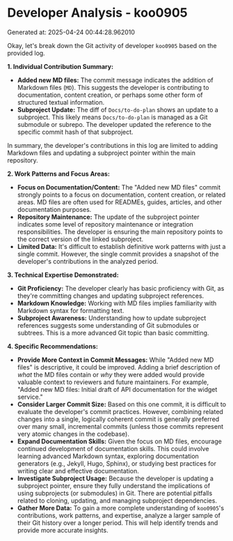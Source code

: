 # Developer Analysis - koo0905
Generated at: 2025-04-24 00:44:28.962010

Okay, let's break down the Git activity of developer `koo0905` based on the provided log.

**1. Individual Contribution Summary:**

*   **Added new MD files:**  The commit message indicates the addition of Markdown files (`MD`). This suggests the developer is contributing to documentation, content creation, or perhaps some other form of structured textual information.
*   **Subproject Update:** The diff of `Docs/to-do-plan` shows an update to a subproject. This likely means `Docs/to-do-plan` is managed as a Git submodule or subrepo. The developer updated the reference to the specific commit hash of that subproject.

In summary, the developer's contributions in this log are limited to adding Markdown files and updating a subproject pointer within the main repository.

**2. Work Patterns and Focus Areas:**

*   **Focus on Documentation/Content:** The "Added new MD files" commit strongly points to a focus on documentation, content creation, or related areas.  MD files are often used for READMEs, guides, articles, and other documentation purposes.
*   **Repository Maintenance:** The update of the subproject pointer indicates some level of repository maintenance or integration responsibilities. The developer is ensuring the main repository points to the correct version of the linked subproject.
*   **Limited Data:**  It's difficult to establish definitive work patterns with just a single commit. However, the single commit provides a snapshot of the developer's contributions in the analyzed period.

**3. Technical Expertise Demonstrated:**

*   **Git Proficiency:**  The developer clearly has basic proficiency with Git, as they're committing changes and updating subproject references.
*   **Markdown Knowledge:**  Working with MD files implies familiarity with Markdown syntax for formatting text.
*   **Subproject Awareness:** Understanding how to update subproject references suggests some understanding of Git submodules or subtrees.  This is a more advanced Git topic than basic committing.

**4. Specific Recommendations:**

*   **Provide More Context in Commit Messages:** While "Added new MD files" is descriptive, it could be improved. Adding a brief description of *what* the MD files contain or *why* they were added would provide valuable context to reviewers and future maintainers. For example, "Added new MD files: Initial draft of API documentation for the widget service."
*   **Consider Larger Commit Size:** Based on this one commit, it is difficult to evaluate the developer's commit practices. However, combining related changes into a single, logically coherent commit is generally preferred over many small, incremental commits (unless those commits represent very atomic changes in the codebase).
*   **Expand Documentation Skills:** Given the focus on MD files, encourage continued development of documentation skills. This could involve learning advanced Markdown syntax, exploring documentation generators (e.g., Jekyll, Hugo, Sphinx), or studying best practices for writing clear and effective documentation.
*   **Investigate Subproject Usage:** Because the developer is updating a subproject pointer, ensure they fully understand the implications of using subprojects (or submodules) in Git. There are potential pitfalls related to cloning, updating, and managing subproject dependencies.
*   **Gather More Data:**  To gain a more complete understanding of `koo0905`'s contributions, work patterns, and expertise, analyze a larger sample of their Git history over a longer period. This will help identify trends and provide more accurate insights.
